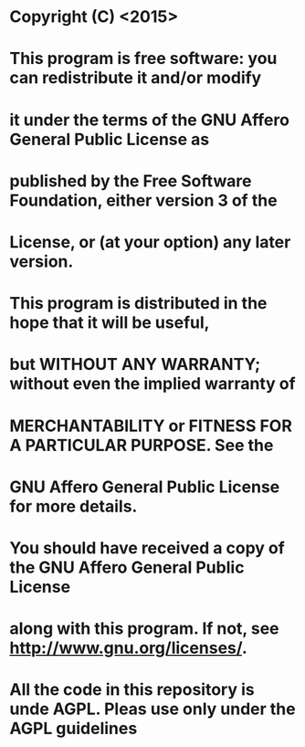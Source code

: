 #    Copyright (C) <2015>  <Chandan Maruthi>
#    This program is free software: you can redistribute it and/or modify
#    it under the terms of the GNU Affero General Public License as
#    published by the Free Software Foundation, either version 3 of the
#    License, or (at your option) any later version.
#    This program is distributed in the hope that it will be useful,
#    but WITHOUT ANY WARRANTY; without even the implied warranty of
#    MERCHANTABILITY or FITNESS FOR A PARTICULAR PURPOSE.  See the
#    GNU Affero General Public License for more details.
#    You should have received a copy of the GNU Affero General Public License
#    along with this program.  If not, see <http://www.gnu.org/licenses/>.
#    All the code in this repository is unde AGPL. Pleas use only under the AGPL guidelines
